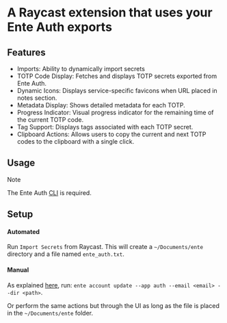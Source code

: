 # A Raycast extension that uses your Ente Auth exports

## Features
- Imports: Ability to dynamically import secrets
- TOTP Code Display: Fetches and displays TOTP secrets exported from Ente Auth.
- Dynamic Icons: Displays service-specific favicons when URL placed in notes section.
- Metadata Display: Shows detailed metadata for each TOTP.
- Progress Indicator: Visual progress indicator for the remaining time of the current TOTP code.
- Tag Support: Displays tags associated with each TOTP secret.
- Clipboard Actions: Allows users to copy the current and next TOTP codes to the clipboard with a single click.

## Usage

> [!NOTE]
> The Ente Auth [CLI](https://github.com/ente-io/ente/tree/main/cli) is required.

## Setup

#### Automated

Run `Import Secrets` from Raycast. This will create a `~/Documents/ente` directory and a file named `ente_auth.txt`.

#### Manual

As explained [here](https://help.ente.io/auth/migration-guides/export), run:
```ente account update --app auth --email <email> --dir <path>```.

Or perform the same actions but through the UI as long as the file is placed in the `~/Documents/ente` folder.
